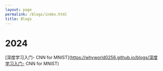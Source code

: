 ```yaml
---
layout: page
permalink: /blogs/index.html
title: Blogs
---
```




# 2024

[深度学习入门- CNN for MNIST](https://whyworld0256.github.io/blogs/深度学习入门- CNN for MNIST)
